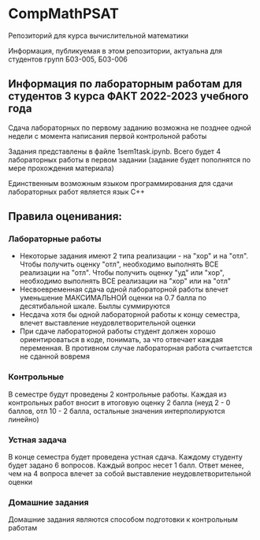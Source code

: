 # CompMathPSAT
Репозиторий для курса вычислительной математики

Информация, публикуемая в этом репозитории, актуальна для студентов групп Б03-005, Б03-006

## Информация по лабораторным работам для студентов 3 курса ФАКТ 2022-2023 учебного года
Сдача лабораторных по первому заданию возможна не позднее  одной недели с момента написания первой контрольной работы

Задания представлены в файле 1sem1task.ipynb. Всего будет 4 лабораторных работы в первом задании (задание будет пополнятся по мере прохождения материала)

Единственным возможным языком программирования для сдачи лабораторных работ является язык С++

## Правила оценивания:

### Лабораторные работы
* Некоторые задания имеют 2 типа реализации - на "хор" и на "отл". Чтобы получить оценку "отл", необходимо выполнять ВСЕ реализации на "отл". Чтобы получить оценку "уд" или "хор", необходимо выполнять ВСЕ реализации на "хор" или на "отл"
* Несвоевременная сдача одной лабораторной работы влечет уменьшение МАКСИМАЛЬНОЙ оценки на 0.7 балла по десятибальной шкале. Быллы суммируются
* Несдача хотя бы одной лабораторной работы к концу семестра, влечет выставление неудовлетворительной оценки
* При сдаче лабораторной работы студент должен хорошо ориентироваться в коде, понимать, за что отвечает каждая переменная. В противном случае лабораторная работа считаетстся не сданной вовремя

### Контрольные
В семестре будут проведены 2 контрольные работы. Каждая из контрольных работ вносит в итоговую оценку 2 балла (неуд 2 - 0 баллов, отл 10 - 2 балла, остальные значения интерполируются линейно)

### Устная задача
В конце семестра будет проведена устная сдача. Каждому студенту будет задано 6 вопросов. Каждый вопрос несет 1 балл. Ответ менее, чем на 4 вопроса влечет за собой выставление неудовлетворительной оценки

### Домашние задания
Домашние задания являются способом подготовки к контрольным работам
